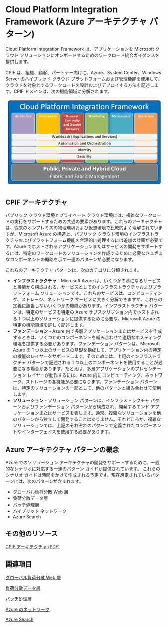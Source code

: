 ﻿<properties 
   pageTitle="Cloud Platform Integration Framework - Azure アーキテクチャ パターン" 
   description="Cloud Platform Integration Framework は、アプリケーションを Microsoft Azure のアーキテクチャ パターンで構成される Microsoft クラウド ソリューションにオンボードするためのワークロード統合ガイダンスを提供します。" 
   services="" 
   documentationCenter="" 
   authors="arynes" 
   manager="fredhar" 
   editor=""/>

<tags
   ms.service="cloud-services"
   ms.devlang="multiple"
   ms.topic="article"
   ms.tgt_pltfrm="na"
   ms.workload="multiple" 
   ms.date="03/25/2015"
   ms.author="arynes"/>


# Cloud Platform Integration Framework (Azure アーキテクチャ パターン)

Cloud Platform Integration Framework は、アプリケーションを Microsoft クラウド ソリューションにオンボードするためのワークロード統合ガイダンスを提供します。 

CPIF は、組織、顧客、パートナー向けに、Azure、System Center、Windows Server のハイブリッド クラウド プラットフォームおよび管理機能を使用して、クラウドを対象とするワークロードを設計およびデプロイする方法を記述します。CPIF ドメインは、次の機能領域に分解されます。

![リソース ブレードとリソース グループのブレードの [タグ] 部分](./media/azure-architecture-cpif-overview/overview.png)

##  CPIF アーキテクチャ

パブリック クラウド環境とプライベート クラウド環境には、複雑なワークロードの実行をサポートするための共通の要素があります。これらのアーキテクチャは、従来のオンプレミスの物理環境および仮想環境で比較的よく理解されていますが、Microsoft Azure の構造上、パブリック クラウド環境のインフラストラクチャおよびプラットフォーム機能を合理的に処理するには追加の計画が必要です。Azure でホストされるアプリケーションまたはサービスの開発をサポートするには、特定のワークロードのソリューションを作成するために必要なさまざまなコンポーネントの概略を示す一連のパターンが必要になります。  

これらのアーキテクチャ パターンは、次のカテゴリに分類されます。

- **インフラストラクチャ** - Microsoft Azure は、いくつかの基になるサービスと機能から構成される、サービスとしてのインフラストラクチャおよびプラットフォーム ソリューションです。これらのサービスは、コンピューティング、ストレージ、ネットワーク サービスに大きく分解できますが、これらの定義に該当しないいくつかの機能があります。インフラストラクチャ パターンは、特定のサービスを特定の Azure サブスクリプション内でホストされる 1 つ以上のソリューションに提供するために必要な、Microsoft Azure の特定の機能領域を詳しく記述します。 
- **ファンデーション** - Azure 内で多層アプリケーションまたはサービスを作成するときは、いくつかのコンポーネントを組み合わせて適切なホスティング環境を提供する必要があります。ファンデーション パターンは、Microsoft Azure の 1 つ以上のサービスの基礎を構成して、アプリケーション内の特定の機能のレイヤーをサポートします。そのためには、上記のインフラストラクチャ パターンで記述される 1 つ以上のコンポーネントを使用することが必要になる場合があります。たとえば、多層アプリケーションのプレゼンテーション レイヤーが動作するには、Azure 内にコンピューティング、ネットワーク、ストレージの各機能が必要になります。ファンデーション パターンは、特定のソリューションの一部として、他のパターンと組み合わせて使用します。
- **ソリューション** - ソリューション パターンは、インフラストラクチャ パターンおよびファンデーション パターンから構成され、開発するエンド アプリケーションまたはサービスを表します。通常、複雑なソリューションを他のパターンから独立して開発することはありません。それどころか、複雑なソリューションでは、上記のそれぞれのパターンで定義されたコンポーネントやインターフェイスを使用する必要があります。    

## Azure アーキテクチャ パターンの概念

Azure でのソリューション アーキテクチャの開発をサポートするために、一般的なシナリオに対応する一連のパターン ガイドが提供されています。   これらのシナリオ ガイドは時間をかけて作成される予定です。現在想定されているパターンには、次のパターンが含まれます。

- グローバル負荷分散 Web 層 
- 負荷分散データ層
- バッチ処理層
- ハイブリッド ネットワーク
- Azure Search 

##  その他のリソース
[CPIF アーキテクチャ (PDF)](https://gallery.technet.microsoft.com/Cloud-Platform-Integration-bd1e434a) 

## 関連項目
[グローバル負荷分散 Web 層](https://gallery.technet.microsoft.com/Cloud-Platform-Integration-2c3c663a)

[負荷分散データ層](https://gallery.technet.microsoft.com/Cloud-Platform-Integration-dfb09e41)

[バッチ処理層](https://gallery.technet.microsoft.com/Cloud-Platform-Integration-0bc3f8b1)

[Azure のネットワーク](https://gallery.technet.microsoft.com/Cloud-Platform-Integration-5e401f38)

[Azure Search](https://gallery.technet.microsoft.com/Cloud-Platform-Integration-e581d65d)

<!--HONumber=52-->